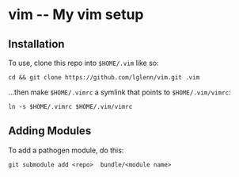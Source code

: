 vim -- My vim setup
===================

Installation
------------

To use, clone this repo into `$HOME/.vim` like so:

```
cd && git clone https://github.com/lglenn/vim.git .vim
```

...then make `$HOME/.vimrc` a symlink that points to `$HOME/.vim/vimrc`:

```
ln -s $HOME/.vimrc $HOME/.vim/vimrc
```

Adding Modules
--------------

To add a pathogen module, do this: 

```
git submodule add <repo>  bundle/<module name>
```
